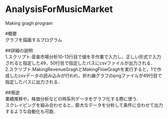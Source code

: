 # AnalysisForMusicMarket
Making gragh program

#概要<br>
グラフを描画するプログラム

##詳細の説明<br>
1.スクリプト:音楽市場分析10-13行目で値を手作業で入力し，正しい形式で入力されると指定した49，50行目で指定したパスにcsvファイルが出力される．<br>
2.スクリプト:MakingRevenueGraghとMakingFlowGraghを実行すると，1で作成したcsvデータの読み込みが行われ，折れ線グラフのpngファイルが49行目で指定したパスに出力される．

##用途<br>
業績推移や，株価分析などの時系列データをグラフ化する際に使う．<br>
スクレイピングを組み合わせると，膨大なデータを分析して条件に合わせて出力するような自動化も可能．
